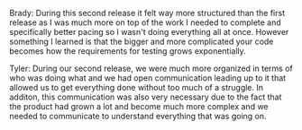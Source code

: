 Brady: During this second release it felt way more structured than the first release as I was much more on top of the work I needed to complete and specifically better pacing so I wasn't doing everything all at once. However something I learned is that the bigger and more complicated your code becomes how the requirements for testing grows exponentially.

Tyler: During our second release, we were much more organized in terms of who was doing what and we had open communication leading up to it that allowed us to get everything done without too much of a struggle. In additon, this communication was also very necessary due to the fact that the product had grown a lot and become much more complex and we needed to communicate to understand everything that was going on.
